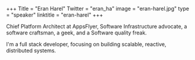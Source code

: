 +++
Title = "Eran Harel"
Twitter = "eran_ha"
image = "eran-harel.jpg"
type = "speaker"
linktitle = "eran-harel"
+++

Chief Platform Architect at AppsFlyer, Software Infrastructure advocate, a software craftsman, a geek, and a Software quality freak.

I'm a full stack developer, focusing on building scalable, reactive, distributed systems.



